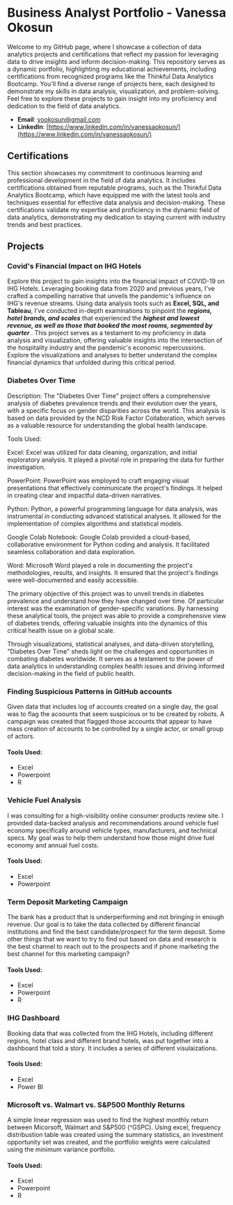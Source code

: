 # Business Analyst Portfolio - Vanessa Okosun
Welcome to my GitHub page, where I showcase a collection of data analytics projects and certifications that reflect my passion for leveraging data to drive insights and inform decision-making. This repository serves as a dynamic portfolio, highlighting my educational achievements, including certifications from recognized programs like the Thinkful Data Analytics Bootcamp. You'll find a diverse range of projects here, each designed to demonstrate my skills in data analysis, visualization, and problem-solving. Feel free to explore these projects to gain insight into my proficiency and dedication to the field of data analytics.

- **Email**: [vookosun@gmail.com](vookosun@gmail.com)
- **LinkedIn**: [https://www.linkedin.com/in/vanessaokosun/](https://www.linkedin.com/in/vanessaokosun/)

## Certifications

This section showcases my commitment to continuous learning and professional development in the field of data analytics. It includes certifications obtained from reputable programs, such as the Thinkful Data Analytics Bootcamp, which have equipped me with the latest tools and techniques essential for effective data analysis and decision-making. These certifications validate my expertise and proficiency in the dynamic field of data analytics, demonstrating my dedication to staying current with industry trends and best practices.


## Projects

### Covid's Financial Impact on IHG Hotels

Explore this project to gain insights into the financial impact of COVID-19 on IHG Hotels. Leveraging booking data from 2020 and previous years, I've crafted a compelling narrative that unveils the pandemic's influence on IHG's revenue streams. Using data analysis tools such as <b>Excel, SQL, and Tableau</b>, I've conducted in-depth examinations to pinpoint the <I> <b>regions, hotel brands, and scales</b> </i> that experienced the <b> <i>highest and lowest revenue, as well as those that booked the most rooms, segmented by quarter</i> </b>. This project serves as a testament to my proficiency in data analysis and visualization, offering valuable insights into the intersection of the hospitality industry and the pandemic's economic repercussions. Explore the visualizations and analyses to better understand the complex financial dynamics that unfolded during this critical period.

### Diabetes Over Time
Description:
The "Diabetes Over Time" project offers a comprehensive analysis of diabetes prevalence trends and their evolution over the years, with a specific focus on gender disparities across the world. This analysis is based on data provided by the NCD Risk Factor Collaboration, which serves as a valuable resource for understanding the global health landscape.

Tools Used:

Excel: Excel was utilized for data cleaning, organization, and initial exploratory analysis. It played a pivotal role in preparing the data for further investigation.

PowerPoint: PowerPoint was employed to craft engaging visual presentations that effectively communicate the project's findings. It helped in creating clear and impactful data-driven narratives.

Python: Python, a powerful programming language for data analysis, was instrumental in conducting advanced statistical analyses. It allowed for the implementation of complex algorithms and statistical models.

Google Colab Notebook: Google Colab provided a cloud-based, collaborative environment for Python coding and analysis. It facilitated seamless collaboration and data exploration.

Word: Microsoft Word played a role in documenting the project's methodologies, results, and insights. It ensured that the project's findings were well-documented and easily accessible.

The primary objective of this project was to unveil trends in diabetes prevalence and understand how they have changed over time. Of particular interest was the examination of gender-specific variations. By harnessing these analytical tools, the project was able to provide a comprehensive view of diabetes trends, offering valuable insights into the dynamics of this critical health issue on a global scale.

Through visualizations, statistical analyses, and data-driven storytelling, "Diabetes Over Time" sheds light on the challenges and opportunities in combating diabetes worldwide. It serves as a testament to the power of data analytics in understanding complex health issues and driving informed decision-making in the field of public health.
  
### Finding Suspicious Patterns in GitHub accounts
Given data that includes log of accounts created on a single day, the goal was to flag the acoounts that seem suspicious or to be created by robots.  A campaign was created that flagged those accounts that appear to have mass creation of accounts to be controlled by a single actor, or small group of actors. 
#### Tools Used:
  - Excel
  - Powerpoint
  - R

### Vehicle Fuel Analysis  
I was consulting for a high-visibility online consumer products review site. I provided data-backed analysis and recommendations around vehicle fuel economy specifically around vehicle types, manufacturers, and technical specs. My goal was to help them understand how those might drive fuel economy and annual fuel costs.
#### Tools Used:
  - Excel
  - Powerpoint

### Term Deposit Marketing Campaign
The bank has a product that is underperforming and not bringing in enough revenue. Our goal is to take the data collected by different financial institutions and find the best candidate/prospect for the term deposit. Some other things that we want to try to find out based on data and research is the best channel to reach out to the prospects and if phone marketing the best channel for this marketing campaign?
#### Tools Used:
  - Excel
  - Powerpoint
  - R 

### IHG Dashboard 
Booking data that was collected from the IHG Hotels, including different regions, hotel class and different brand hotels, was put together into a dashboard that told a story. It includes a series of different visulaizations.
#### Tools Used:
  - Excel
  - Power BI

### Microsoft vs. Walmart vs. S&P500 Monthly Returns
A simple linear regression was used to find the highest monthly return between Micorsoft, Walmart and S&P500 (^GSPC). Using excel, frequency distribustion table was created using the summary statistics, an investment opportunity set was created, and the portfolio weights were calculated using the minimum variance portfolio. 
#### Tools Used:
  - Excel
  - Powerpoint
  - R 


